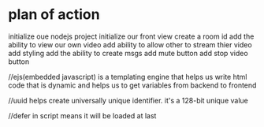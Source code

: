 # plan of action

initialize oue nodejs project
initialize our front view
create a room id
add the ability to view our own video
add ability to allow other to stream thier video
add styling
add the ability to create msgs
add mute button 
add stop video button


//ejs(embedded javascript) is a templating engine that helps us write html code that is dynamic and helps us to get variables from backend to frontend

//uuid helps create universally unique identifier. it's a 128-bit unique value

//defer in script means it will be loaded at last